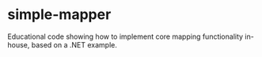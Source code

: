 # simple-mapper
Educational code showing how to implement core mapping functionality in-house, based on a .NET example.
